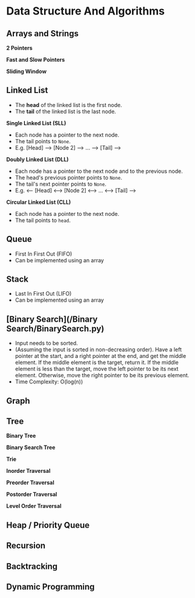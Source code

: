 # Data Structure And Algorithms

## Arrays and Strings

**2 Pointers**

**Fast and Slow Pointers**

**Sliding Window**

## Linked List

- The **head** of the linked list is the first node.
- The **tail** of the linked list is the last node.

**Single Linked List (SLL)**

- Each node has a pointer to the next node.
- The tail points to `None`.
- E.g. [Head] --> [Node 2] --> ... --> [Tail] -->

**Doubly Linked List (DLL)**

- Each node has a pointer to the next node and to the previous node.
- The head's previous pointer points to `None`.
- The tail's next pointer points to `None`.
- E.g. <-- [Head] <--> [Node 2] <--> ... <--> [Tail] -->

**Circular Linked List (CLL)**

- Each node has a pointer to the next node.
- The tail points to `head`.

## Queue

- First In First Out (FIFO)
- Can be implemented using an array

## Stack

- Last In First Out (LIFO)
- Can be implemented using an array

## [Binary Search](/Binary Search/BinarySearch.py)

- Input needs to be sorted.
- (Assuming the input is sorted in non-decreasing order). Have a left pointer at the start, and a right pointer at the end, and get the middle element. If the middle element is the target, return it. If the middle element is less than the target, move the left pointer to be its next element. Otherwise, move the right pointer to be its previous element.
- Time Complexity: O(log(n))

## Graph

## Tree

**Binary Tree**

**Binary Search Tree**

**Trie**

**Inorder Traversal**

**Preorder Traversal**

**Postorder Traversal**

**Level Order Traversal**

## Heap / Priority Queue

## Recursion

## Backtracking

## Dynamic Programming
